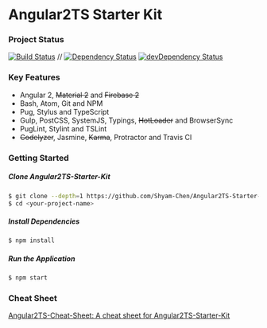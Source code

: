 # Angular2TS Starter Kit

### Project Status
[![Build Status](https://travis-ci.org/Shyam-Chen/Angular2TS-Starter-Kit.svg?branch=master)](https://travis-ci.org/Shyam-Chen/Angular2TS-Starter-Kit)
 //
[![Dependency Status](https://david-dm.org/Shyam-Chen/Angular2TS-Starter-Kit.svg)](https://david-dm.org/Shyam-Chen/Angular2TS-Starter-Kit)
[![devDependency Status](https://david-dm.org/Shyam-Chen/Angular2TS-Starter-Kit/dev-status.svg)](https://david-dm.org/Shyam-Chen/Angular2TS-Starter-Kit#info=devDependencies)

### Key Features
* Angular 2, <s>Material 2</s> and <s>Firebase 2</s>
* Bash, Atom, Git and NPM
* Pug, Stylus and TypeScript
* Gulp, PostCSS, SystemJS, Typings, <s>HotLoader</s> and BrowserSync
* PugLint, Stylint and TSLint
* <s>Codelyzer</s>, Jasmine, <s>Karma</s>, Protractor and Travis CI

### Getting Started
##### Clone Angular2TS-Starter-Kit
```bash
$ git clone --depth=1 https://github.com/Shyam-Chen/Angular2TS-Starter-Kit.git <your-project-name>
$ cd <your-project-name>
```

##### Install Dependencies
```bash
$ npm install
```

##### Run the Application
```bash
$ npm start
```

### Cheat Sheet
[Angular2TS-Cheat-Sheet: A cheat sheet for Angular2TS-Starter-Kit](https://github.com/Shyam-Chen/Angular2TS-Cheat-Sheet)

